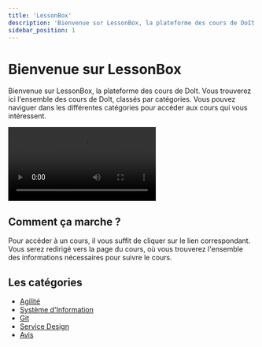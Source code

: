 ```yaml
---
title: 'LessonBox'
description: 'Bienvenue sur LessonBox, la plateforme des cours de DoIt'
sidebar_position: 1
---
```


# Bienvenue sur LessonBox
Bienvenue sur LessonBox, la plateforme des cours de DoIt. Vous trouverez ici l'ensemble des cours de DoIt, classés par catégories. Vous pouvez naviguer dans les différentes catégories pour accéder aux cours qui vous intéressent.

<div style={{'margin': 'auto', 'width': 'fit-content'}}>
<video style={{'max-height': 'min(50vh, 300px)'}} controls autoplay loop>
  <source src="/do_it/vid/happy_cat.mp4" type="video/mp4"/>
  Your browser does not support the video tag.
</video>
</div>

## Comment ça marche ?
Pour accéder à un cours, il vous suffit de cliquer sur le lien correspondant. Vous serez redirigé vers la page du cours, où vous trouverez l'ensemble des informations nécessaires pour suivre le cours.

## Les catégories
- [Agilité](/cours/agile/introduction)
- [Système d'Information](/cours/si/introduction)
- [Git](/cours/bases_info/git)
- [Service Design](/cours/ui_ux/service_design)
- [Avis](/cours/avis)

